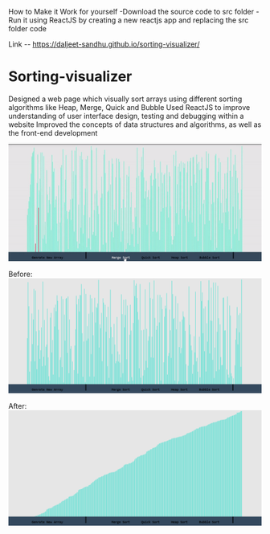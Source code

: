 

How to Make it Work for yourself
-Download the source code to src folder
-Run it using ReactJS by creating a new reactjs app and replacing the src folder code


Link -- https://daljeet-sandhu.github.io/sorting-visualizer/



# Sorting-visualizer

Designed a web page which visually sort arrays using different sorting algorithms like Heap, Merge, Quick and Bubble
Used ReactJS to improve understanding of user interface design, testing and debugging within a website
Improved the concepts of data structures and algorithms, as well as the front-end development

![Alt text](data/final.gif)

Before:
![Alt text](data/screenshot2.png)


After:
![Alt text](data/screenshot1.png)
